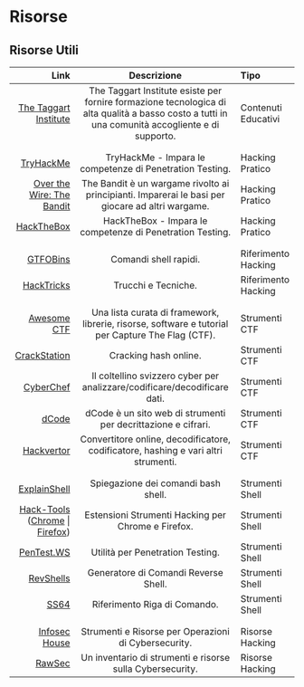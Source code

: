 # Risorse

## Risorse Utili

Link | Descrizione | Tipo
---: | :---: | :---
[The Taggart Institute](https://taggartinstitute.org/) | The Taggart Institute esiste per fornire formazione tecnologica di alta qualità a basso costo a tutti in una comunità accogliente e di supporto. | Contenuti Educativi
||
||
[TryHackMe](https://tryhackme.com) | TryHackMe - Impara le competenze di Penetration Testing. | Hacking Pratico
[Over the Wire: The Bandit](https://overthewire.org/wargames/bandit) | The Bandit è un wargame rivolto ai principianti. Imparerai le basi per giocare ad altri wargame. | Hacking Pratico
[HackTheBox](https://hackthebox.eu) | HackTheBox - Impara le competenze di Penetration Testing. | Hacking Pratico
||
||
[GTFOBins](https://gtfobins.github.io) | Comandi shell rapidi. | Riferimento Hacking
[HackTricks](https://book.hacktricks.xyz/) | Trucchi e Tecniche. | Riferimento Hacking
||
||
[Awesome CTF](https://apsdehal.in/awesome-ctf) | Una lista curata di framework, librerie, risorse, software e tutorial per Capture The Flag (CTF). | Strumenti CTF
[CrackStation](https://crackstation.net) | Cracking hash online. | Strumenti CTF
[CyberChef](https://gchq.github.io/CyberChef) | Il coltellino svizzero cyber per analizzare/codificare/decodificare dati. | Strumenti CTF
[dCode](https://www.dcode.fr/en) | dCode è un sito web di strumenti per decrittazione e cifrari. | Strumenti CTF
[Hackvertor](https://hackvertor.co.uk/public) | Convertitore online, decodificatore, codificatore, hashing e vari altri strumenti. | Strumenti CTF
||
||
[ExplainShell](https://explainshell.com) | Spiegazione dei comandi bash shell. | Strumenti Shell
[Hack-Tools](https://github.com/LasCC/Hack-Tools) ([Chrome](https://chrome.google.com/webstore/detail/hack-tools/cmbndhnoonmghfofefkcccljbkdpamhi) \| [Firefox](https://addons.mozilla.org/en-US/firefox/addon/hacktools/)) | Estensioni Strumenti Hacking per Chrome e Firefox. | Strumenti Shell
[PenTest.WS](https://pentest.ws) | Utilità per Penetration Testing. | Strumenti Shell
[RevShells](https://www.revshells.com) | Generatore di Comandi Reverse Shell. | Strumenti Shell
[SS64](https://ss64.com) | Riferimento Riga di Comando. | Strumenti Shell
||
||
[Infosec House](https://infosec.house) | Strumenti e Risorse per Operazioni di Cybersecurity. | Risorse Hacking
[RawSec](https://inventory.rawsec.ml/overview.html) | Un inventario di strumenti e risorse sulla Cybersecurity. | Risorse Hacking

<script defer data-domain="infosecstreams.github.io" src="https://p.infosecstreams.com/js/plausible.outbound-links.js"></script>
<script src="https://cdnjs.cloudflare.com/ajax/libs/font-awesome/6.4.0/js/brands.min.js" integrity="sha512-KYlRezs7yAa59UnX6zAvY7I96Te02kycQn02Sr6FU/fBpxcXAwumRe5DHVrqVnWTt9HY/PktrAPZzSe9UE1Yxg==" crossorigin="anonymous" referrerpolicy="no-referrer"></script>
<script src="https://cdnjs.cloudflare.com/ajax/libs/font-awesome/6.4.0/js/solid.min.js" integrity="sha512-apZ8JDL5kA1iqvafDdTymV4FWUlJd8022mh46oEMMd/LokNx9uVAzhHk5gRll+JBE6h0alB2Upd3m+ZDAofbaQ==" crossorigin="anonymous" referrerpolicy="no-referrer"></script>
<script src="https://cdnjs.cloudflare.com/ajax/libs/font-awesome/6.4.0/js/fontawesome.min.js" integrity="sha512-c41hNYfKMuxafVVmh5X3N/8DiGFFAV/tU2oeNk+upk/dfDAdcbx5FrjFOkFhe4MOLaKlujjkyR4Yn7vImrXjzQ==" crossorigin="anonymous" referrerpolicy="no-referrer"></script>
